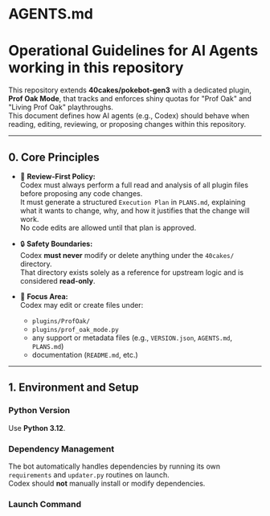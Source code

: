 # AGENTS.md
# Operational Guidelines for AI Agents working in this repository

This repository extends **40cakes/pokebot-gen3** with a dedicated plugin, **Prof Oak Mode**, that tracks and enforces shiny quotas for "Prof Oak" and "Living Prof Oak" playthroughs.  
This document defines how AI agents (e.g., Codex) should behave when reading, editing, reviewing, or proposing changes within this repository.

---

## 0. Core Principles

- 🧠 **Review-First Policy:**  
  Codex must always perform a full read and analysis of all plugin files before proposing any code changes.  
  It must generate a structured `Execution Plan` in `PLANS.md`, explaining what it wants to change, why, and how it justifies that the change will work.  
  No code edits are allowed until that plan is approved.

- 🔒 **Safety Boundaries:**  
  Codex **must never** modify or delete anything under the `40cakes/` directory.  
  That directory exists solely as a reference for upstream logic and is considered **read-only**.

- 🧩 **Focus Area:**  
  Codex may edit or create files under:
  - `plugins/ProfOak/`
  - `plugins/prof_oak_mode.py`
  - any support or metadata files (e.g., `VERSION.json`, `AGENTS.md`, `PLANS.md`)
  - documentation (`README.md`, etc.)

---

## 1. Environment and Setup

### Python Version
Use **Python 3.12**.

### Dependency Management
The bot automatically handles dependencies by running its own `requirements` and `updater.py` routines on launch.  
Codex should **not** manually install or modify dependencies.

### Launch Command
